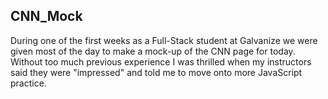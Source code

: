 ## CNN_Mock

During one of the first weeks as a Full-Stack student at Galvanize we were given most of the day to make a mock-up of the CNN page for today. Without too much previous experience I was thrilled when my instructors said they were "impressed" and told me to move onto more JavaScript practice. 
